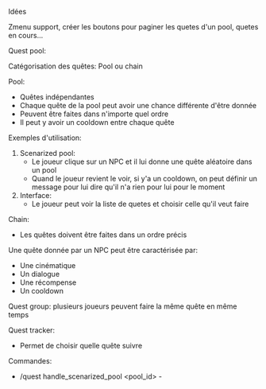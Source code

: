 Idées

Zmenu support, créer les boutons pour paginer les quetes d'un pool, quetes en cours...

Quest pool:

Catégorisation des quêtes: 
Pool ou chain

Pool:
- Quêtes indépendantes
- Chaque quête de la pool peut avoir une chance différente d'être donnée
- Peuvent être faites dans n'importe quel ordre
- Il peut y avoir un cooldown entre chaque quête

Exemples d'utilisation:
1. Scenarized pool:
   - Le joueur clique sur un NPC et il lui donne une quête aléatoire dans un pool
   - Quand le joueur revient le voir, si y'a un cooldown, on peut définir un message 
   pour lui dire qu'il n'a rien pour lui pour le moment
2. Interface:
   - Le joueur peut voir la liste de quetes et choisir celle qu'il veut faire


Chain:
- Les quêtes doivent être faites dans un ordre précis



Une quête donnée par un NPC peut être caractérisée par:
- Une cinématique
- Un dialogue
- Une récompense
- Un cooldown



Quest group: plusieurs joueurs peuvent faire la même quête en même temps



Quest tracker:
- Permet de choisir quelle quête suivre

Commandes:
- /quest handle_scenarized_pool <pool_id> -  

